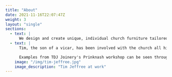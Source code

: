 ```yaml
---
title: "About"
date: 2021-11-16T22:07:47Z
weight: 3
layout: "single"
sections:
  - text: |
      We design and create unique, individual church furniture tailored to your requirements. Over 20 years of experience gives us the ability to develop close working relationships with our customers,ensuring that the process from initial idea to delivery and installation is personal and bespoke.
  - text: |
      Tim, the son of a vicar, has been involved with the church all his life. He studied engineering at Portsmouth Polytechnic and then worked in pattern and mould making. These skills, along with top quality joinery, are evident in the precision and beauty of all pieces from TDJ Joinery.

      Examples from TDJ Joinery's Prinknash workshop can be seen throughout the country, including major commissions from Tewkesbury Abbey, Leeds Pastoral Centre and St. Matthew's Northampton, a church famed for it's support of the arts and now able to boast craft from Henry Moore, Graham Sutherland and Tim Jeffree.
    image: "/img/tim-jeffree.jpg"
    image_description: "Tim Jeffree at work"
---
```


